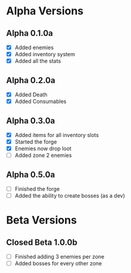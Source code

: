 # Alpha Versions
## Alpha 0.1.0a
- [x] Added enemies
- [x] Added inventory system
- [x] Added all the stats
## Alpha 0.2.0a
- [x] Added Death
- [x] Added Consumables
## Alpha 0.3.0a
- [x] Added items for all inventory slots
- [x] Started the forge
- [x] Enemies now drop loot
- [ ] Added zone 2 enemies
## Alpha 0.5.0a
- [ ] Finished the forge
- [ ] Added the ability to create bosses (as a dev)

# Beta Versions
## Closed Beta 1.0.0b
- [ ] Finished adding 3 enemies per zone
- [ ] Added bosses for every other zone